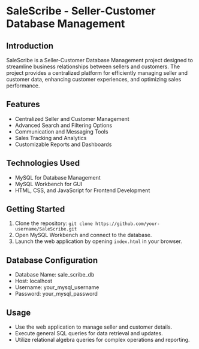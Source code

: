 # SaleScribe - Seller-Customer Database Management

## Introduction
SaleScribe is a Seller-Customer Database Management project designed to streamline business relationships between sellers and customers. 
The project provides a centralized platform for efficiently managing seller and customer data, enhancing customer experiences, and optimizing sales performance.

## Features
- Centralized Seller and Customer Management
- Advanced Search and Filtering Options
- Communication and Messaging Tools
- Sales Tracking and Analytics
- Customizable Reports and Dashboards

## Technologies Used
- MySQL for Database Management
- MySQL Workbench for GUI
- HTML, CSS, and JavaScript for Frontend Development

## Getting Started
1. Clone the repository: `git clone https://github.com/your-username/SaleScribe.git`
2. Open MySQL Workbench and connect to the database.
3. Launch the web application by opening `index.html` in your browser.

## Database Configuration
- Database Name: sale_scribe_db
- Host: localhost
- Username: your_mysql_username
- Password: your_mysql_password

## Usage
- Use the web application to manage seller and customer details.
- Execute general SQL queries for data retrieval and updates.
- Utilize relational algebra queries for complex operations and reporting.

